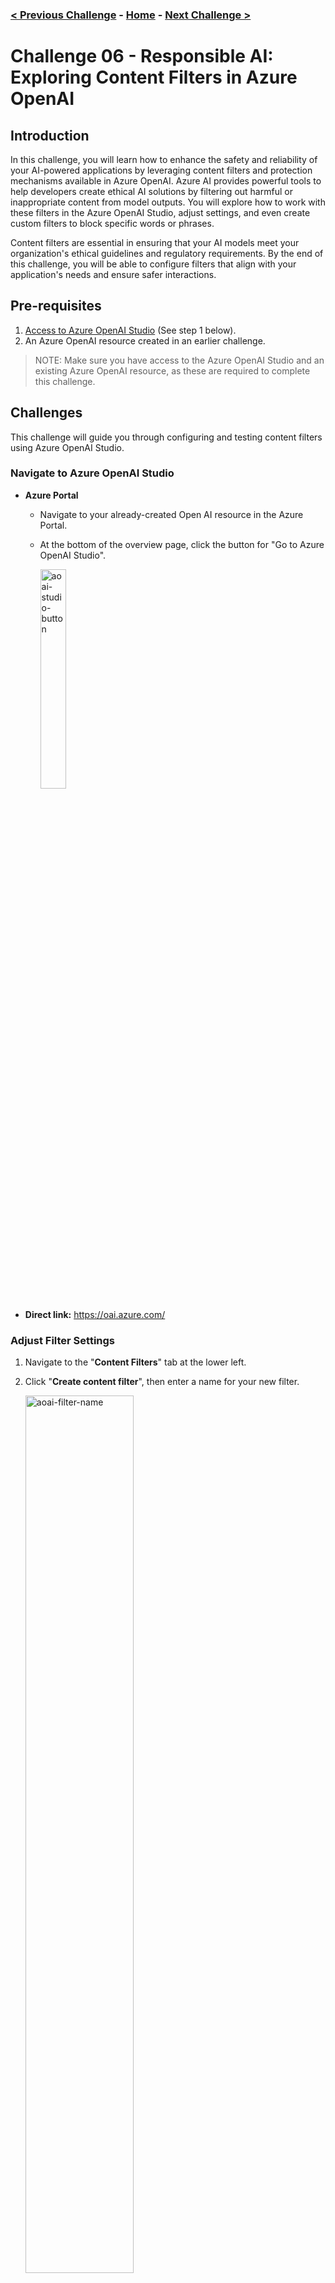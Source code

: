### [< Previous Challenge](./Challenge-05.md) - **[Home](./README.md)** - [Next Challenge >](./Challenge-07.md)

# Challenge 06 - Responsible AI: Exploring Content Filters in Azure OpenAI

## Introduction

In this challenge, you will learn how to enhance the safety and reliability of your AI-powered applications by leveraging content filters and protection mechanisms available in Azure OpenAI. Azure AI provides powerful tools to help developers create ethical AI solutions by filtering out harmful or inappropriate content from model outputs. You will explore how to work with these filters in the Azure OpenAI Studio, adjust settings, and even create custom filters to block specific words or phrases.

Content filters are essential in ensuring that your AI models meet your organization's ethical guidelines and regulatory requirements. By the end of this challenge, you will be able to configure filters that align with your application's needs and ensure safer interactions.

## Pre-requisites

1. [Access to Azure OpenAI Studio](https://oai.azure.com) (See step 1 below).
2. An Azure OpenAI resource created in an earlier challenge.

> NOTE: Make sure you have access to the Azure OpenAI Studio and an existing Azure OpenAI resource, as these are required to complete this challenge.

## Challenges

This challenge will guide you through configuring and testing content filters using Azure OpenAI Studio.

### Navigate to Azure OpenAI Studio

- **Azure Portal**
  - Navigate to your already-created Open AI resource in the Azure Portal.
  - At the bottom of the overview page, click the button for "Go to Azure OpenAI Studio".

    <img src="./Resources/images/aoai-studio-button.png" alt="aoai-studio-button" width="30%"/>

- **Direct link:** https://oai.azure.com/


### Adjust Filter Settings

1. Navigate to the "**Content Filters**" tab at the lower left.
1. Click "**Create content filter**", then enter a name for your new filter.

    <img src="./Resources/images/filter-name.png" alt="aoai-filter-name" width="60%"/>

1. Experiment with the threshold sliders for filtering out offensive language or specific categories of content.

    <img src="./Resources/images/filter-sliders.png" alt="aoai-filter-sliders" width="60%"/>

    - The first screen of sliders controls the "**input filter**", meaning the content a user enters into the prompt.
    - The subsequent screen of sliders controls the "**output filter**", which is applied to content returned from the LLM.
1. On the final page, you will be presented with a list of existing model deployments that your content policy can be applied to. Select the row that matches the model in your program's app configuration, then click next. If prompted, click "Replace" to replace the existing default content filtering policy.

    <img src="./Resources/images/filter-deployment-list.png" alt="aoai-filter-deployment-list" width="60%"/>

1. **Test the changes** by running prompts through the model and observing the impact of the filters.

### Filter specific words or patterns

:bulb: **Blocklists** can be used to create a custom filter to block a specific word or phrase that you believe should be filtered in your application.

1. Return to the **Content filters** tab, then on the resulting screen, click the Blocklists (Preview) tab.

    <img src="./Resources/images/filter-blocklists.png" alt="aoai-filter-deployment-list" width="60%"/>

1. Click **Create blocklist**, then enter a name & description *(optional)*.
1. After you are returned to the list, click the newly created blocklist to access the term list.

    <img src="./Resources/images/filter-blocklist-term.png" alt="aoai-filter-name" width="60%"/>

    - Proceed to add a term you would like to be excluded. You could use a random test word like "unicorn", or something more realistic—like "social security number."
    - It also supports using regex to generically filter input that matches a predefined pattern.

### Integrating Filters into Your Workflow

- Consider how these filters could be integrated into your broader AI application or workflow.
- Think about scenarios where custom filters might be essential for maintaining ethical standards. Keep these in mind when developing with AI solutions in the future.

:bulb: The OpenAI Service will thrown an exception sometimes when your user's request is rejected due to content safety filters. You can trap and handle that exception and handle it to let the user know why they didn't get a response. :bulb:

```csharp
catch (HttpOperationException e)
{
	if (e.ResponseContent != null)
		chatHistory.AddAssistantMessage(e.ResponseContent);
}
```

## Success Criteria

1. You have successfully navigated the Azure OpenAI Studio and adjusted the default content filter settings.
2. You experimented and observed the results of different filter settings.
3. You created and tested a custom blocklist to filter specific terms, phrases, or patterns.

## Learning Resources

- [How to configure content filters with Azure OpenAI Service](https://learn.microsoft.com/en-us/azure/ai-services/openai/how-to/content-filters) - Detailed steps for configuring filtering in AOAI
- [Use a blocklist in Azure OpenAI](https://learn.microsoft.com/en-us/azure/ai-services/openai/how-to/use-blocklists) - Help with explicitly filterering additional predefined terms, are specific to one's use case
- [Data, privacy, and security for Azure OpenAI Service#Preventing abuse & harmful content generation](https://learn.microsoft.com/en-us/legal/cognitive-services/openai/data-privacy?tabs=azure-portal#preventing-abuse-and-harmful-content-generation) - General outline of content safety & abuse monitoring functionality 
- [Using Filters in Semantic Kernel](https://devblogs.microsoft.com/semantic-kernel/filters-in-semantic-kernel) - Semantic Kernel itself has filtering capability. While it isn't explicitly covered in this workshop, you can find a summary and example below.

## Bonus: Semantic Kernel Filters (in code)

Semantic Kernel itself supports custom filters for requests in the pipeline by creating implementations of `IPromptRenderFilter`, `IFunctionInvocationFilter`, etc. Currently it is not supported for the method that we use for chat completion, but is supported by Semantic Kernel's *Invoke* methods, like `Kernal.Invoke()` and `KernelFunction.Invoke()`.

By using these, one can intercept a prompt before and/or after it is rendered. Implementing this filtering technique is not explicitly covered in this workshop, though, as we chose to use (`ChatCompletionService.GetChatMessageContentsAsync())` for our chat completion for its ability to easily support a chat history with completion. 

With that said, here's a brief example of a simple prompt filter created in code. 

1. Create a implementation of IPromptRenderFilter

    ```csharp
    public class FilterExample(ILogger<FilterExample> logger) : IPromptRenderFilter
    {
        public async Task OnPromptRenderAsync(PromptRenderContext context, Func<PromptRenderContext, Task> next)
        {
            logger.LogDebug($"Prompt: {context.RenderedPrompt}");

            await next(context);

            if (context.RenderedPrompt.Contains("social security number"))
            {
                context.RenderedPrompt = "The prompt contains sensitive content.";
                context.Result = new FunctionResult(context.Function, "The prompt contains sensitive content."); //When context.result is populated, function execution is skipped and the result returned
            }
            logger.LogDebug($"Rendered Prompt: {context.RenderedPrompt}");
        }
    }
    ```

2.  Register it when building the kernel.

    ```csharp
    // Configure Semantic Kernel
    var kernelBuilder = Kernel.CreateBuilder();
    kernelBuilder.AddAzureOpenAIChatCompletion("...");
    // Inject filter
    kernelBuilder.Services.AddSingleton<IPromptRenderFilter, FilterExample>();
    ```

3. Whenever a prompt is invoked via a supported Invoke method, the filter code will be ran before the prompt is processed. When the condition matches, we override the value Context.Result, resulting in the new sensitive content message being returned to the user.

### [< Previous Challenge](./Challenge-05.md) - **[Home](./README.md)** - [Next Challenge >](./Challenge-07.md)
